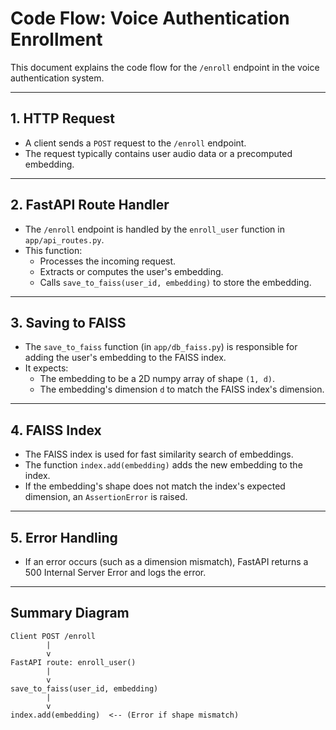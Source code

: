 # Code Flow: Voice Authentication Enrollment

This document explains the code flow for the `/enroll` endpoint in the voice authentication system.

---

## 1. HTTP Request

- A client sends a `POST` request to the `/enroll` endpoint.
- The request typically contains user audio data or a precomputed embedding.

---

## 2. FastAPI Route Handler

- The `/enroll` endpoint is handled by the `enroll_user` function in `app/api_routes.py`.
- This function:
  - Processes the incoming request.
  - Extracts or computes the user's embedding.
  - Calls `save_to_faiss(user_id, embedding)` to store the embedding.

---

## 3. Saving to FAISS

- The `save_to_faiss` function (in `app/db_faiss.py`) is responsible for adding the user's embedding to the FAISS index.
- It expects:
  - The embedding to be a 2D numpy array of shape `(1, d)`.
  - The embedding's dimension `d` to match the FAISS index's dimension.

---

## 4. FAISS Index

- The FAISS index is used for fast similarity search of embeddings.
- The function `index.add(embedding)` adds the new embedding to the index.
- If the embedding's shape does not match the index's expected dimension, an `AssertionError` is raised.

---

## 5. Error Handling

- If an error occurs (such as a dimension mismatch), FastAPI returns a 500 Internal Server Error and logs the error.

---

## Summary Diagram

```
Client POST /enroll
        |
        v
FastAPI route: enroll_user()
        |
        v
save_to_faiss(user_id, embedding)
        |
        v
index.add(embedding)  <-- (Error if shape mismatch)